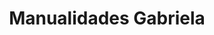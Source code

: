---
title: "Manualidades Gabriela"
url: /valle-de-trapaga-trapagaran/manualidades-gabriela/
shop: artesanía
---